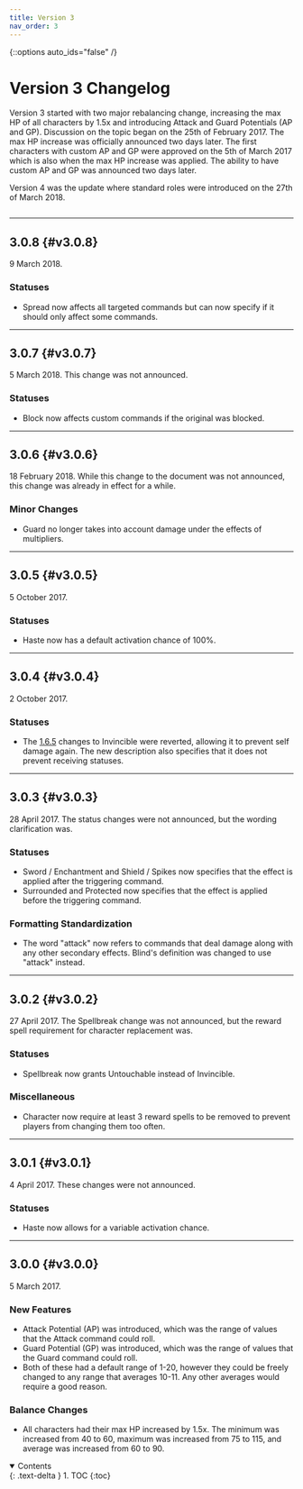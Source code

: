 ```yaml
---
title: Version 3
nav_order: 3
---
```


{::options auto_ids="false" /}

# Version 3 Changelog

Version 3 started with two major rebalancing change, increasing the max HP of all characters by 1.5x and introducing Attack and Guard Potentials (AP and GP). Discussion on the topic began on the 25th of February 2017. The max HP increase was officially announced two days later. The first characters with custom AP and GP were approved on the 5th of March 2017 which is also when the max HP increase was applied. The ability to have custom AP and GP was announced two days later.

Version 4 was the update where standard roles were introduced on the 27th of March 2018.

<div class="row">
<div class="column content" markdown="1">

---

## 3.0.8 {#v3.0.8}

9 March 2018.

### Statuses

- Spread now affects all targeted commands but can now specify if it should only affect some commands.

---

## 3.0.7 {#v3.0.7}

5 March 2018. This change was not announced.

### Statuses

- Block now affects custom commands if the original was blocked.

---

## 3.0.6 {#v3.0.6}

18 February 2018. While this change to the document was not announced, this change was already in effect for a while.

### Minor Changes

- Guard no longer takes into account damage under the effects of multipliers.

---

## 3.0.5 {#v3.0.5}

5 October 2017.

### Statuses

- Haste now has a default activation chance of 100%.

---

## 3.0.4 {#v3.0.4}

2 October 2017.

### Statuses

- The [1.6.5](v1#v1.6.5) changes to Invincible were reverted, allowing it to prevent self damage again. The new description also specifies that it does not prevent receiving statuses.

---

## 3.0.3 {#v3.0.3}

28 April 2017. The status changes were not announced, but the wording clarification was.

### Statuses

- Sword / Enchantment and Shield / Spikes now specifies that the effect is applied after the triggering command.
- Surrounded and Protected now specifies that the effect is applied before the triggering command.

### Formatting Standardization

- The word "attack" now refers to commands that deal damage along with any other secondary effects. Blind's definition was changed to use "attack" instead.

---

## 3.0.2 {#v3.0.2}

27 April 2017. The Spellbreak change was not announced, but the reward spell requirement for character replacement was.

### Statuses

- Spellbreak now grants Untouchable instead of Invincible.

### Miscellaneous

- Character now require at least 3 reward spells to be removed to prevent players from changing them too often.

---

## 3.0.1 {#v3.0.1}

4 April 2017. These changes were not announced.

### Statuses

- Haste now allows for a variable activation chance.

---

## 3.0.0 {#v3.0.0}

5 March 2017.

### New Features

- Attack Potential (AP) was introduced, which was the range of values that the Attack command could roll.
- Guard Potential (GP) was introduced, which was the range of values that the Guard command could roll.
- Both of these had a default range of 1-20, however they could be freely changed to any range that averages 10-11. Any other averages would require a good reason.

### Balance Changes

- All characters had their max HP increased by 1.5x. The minimum was increased from 40 to 60, maximum was increased from 75 to 115, and average was increased from 60 to 90.

</div>
<div class="column toc" markdown="1">
<details open markdown="block">
<summary>
Contents
</summary>
{: .text-delta }
1. TOC
{:toc}
</details>
</div>
</div> 
